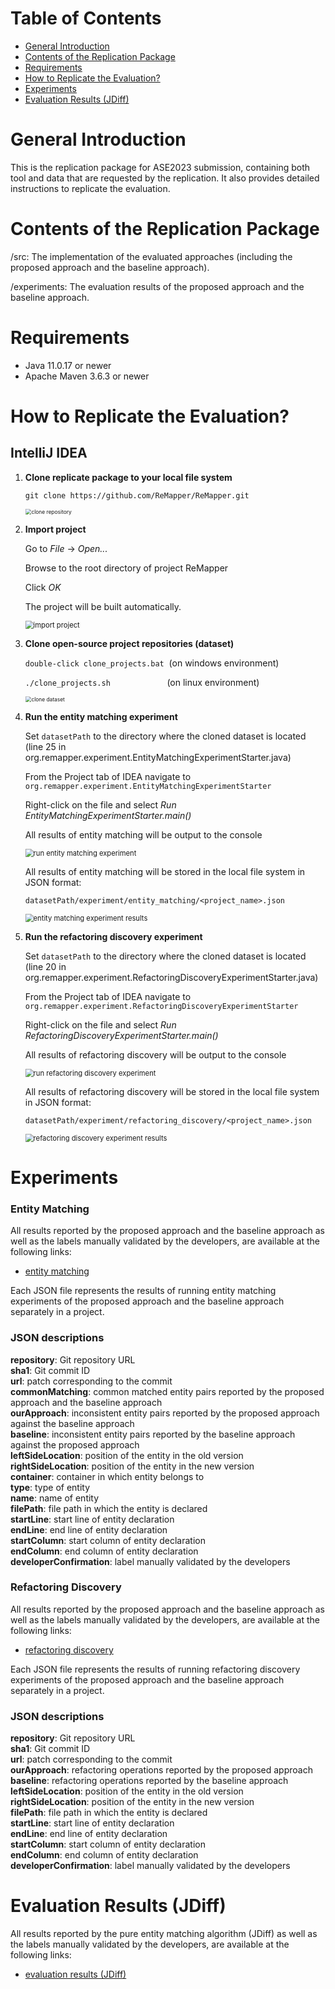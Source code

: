 # Table of Contents

- [General Introduction](#General-Introduction)
- [Contents of the Replication Package](#Contents-of-the-Replication-Package)
- [Requirements](#Requirements)
- [How to Replicate the Evaluation?](#How-to-Replicate-the-Evaluation)
- [Experiments](#Experiments)
- [Evaluation Results (JDiff)](#evaluation-results-jdiff)

# General Introduction

This is the replication package for ASE2023 submission, containing both tool and data that are requested by the replication. It also provides detailed instructions to replicate the evaluation.

# Contents of the Replication Package

/src: The implementation of the evaluated approaches (including the proposed approach and the baseline approach).

/experiments: The evaluation results of the proposed approach and the baseline approach.

# Requirements

- Java 11.0.17 or newer
- Apache Maven 3.6.3 or newer

# How to Replicate the Evaluation?

## IntelliJ IDEA

1. **Clone replicate package to your local file system**

   `git clone https://github.com/ReMapper/ReMapper.git`
   
   <img src="./clone_repository.png" alt="clone repository" style="zoom:60%;" />

2. **Import project**

   Go to *File* -> *Open...*

   Browse to the root directory of project ReMapper

   Click *OK*

   The project will be built automatically.

   <img src="./import_project.png" alt="import project" style="zoom:80%;" />

3. **Clone open-source project repositories (dataset)**
   
   `double-click clone_projects.bat` &nbsp;(on windows environment)
   
   `./clone_projects.sh` &nbsp;&nbsp;&nbsp;&nbsp;&nbsp;&nbsp;&nbsp;&nbsp;&nbsp;&nbsp;&nbsp;&nbsp;&nbsp;&nbsp;&nbsp;&nbsp;&nbsp;&nbsp;&nbsp;&nbsp;&nbsp;&nbsp;(on linux environment)
   
   <img src="./clone_dataset.png" alt="clone dataset" style="zoom:60%;" />

4. **Run the entity matching experiment**

   Set `datasetPath` to the directory where the cloned dataset is located (line 25 in org.remapper.experiment.EntityMatchingExperimentStarter.java)

   From the Project tab of IDEA navigate to `org.remapper.experiment.EntityMatchingExperimentStarter`

   Right-click on the file and select *Run EntityMatchingExperimentStarter.main()*

   All results of entity matching will be output to the console

   <img src="./run_entity_matching_experiment.png" alt="run entity matching experiment" style="zoom:80%;" />

   All results of entity matching will be stored in the local file system in JSON format:

   `datasetPath/experiment/entity_matching/<project_name>.json` 

   <img src="./entity_matching_experiment_results.png" alt="entity matching experiment results" style="zoom:80%;" />

5. **Run the refactoring discovery experiment**

   Set `datasetPath` to the directory where the cloned dataset is located (line 20 in org.remapper.experiment.RefactoringDiscoveryExperimentStarter.java)

   From the Project tab of IDEA navigate to `org.remapper.experiment.RefactoringDiscoveryExperimentStarter`

   Right-click on the file and select *Run RefactoringDiscoveryExperimentStarter.main()*

   All results of refactoring discovery will be output to the console
   
   <img src="./run_refactoring_discovery_experiment.png" alt="run refactoring discovery experiment" style="zoom:80%;" />
   
   All results of refactoring discovery will be stored in the local file system in JSON format:
   
   `datasetPath/experiment/refactoring_discovery/<project_name>.json` 
   
   <img src="./refactoring_discovery_experiment_results.png" alt="refactoring discovery experiment results" style="zoom:80%;" />

# Experiments

### Entity Matching

All results reported by the proposed approach and the baseline approach as well as the labels manually validated by the developers, are available at the following links:

* [entity matching](experiments/entity%20matching/)

Each JSON file represents the results of running entity matching experiments of the proposed approach and the baseline approach separately in a project.

### JSON descriptions

**repository**: Git repository URL  
**sha1**: Git commit ID  
**url**: patch corresponding to the commit  
**commonMatching**: common matched entity pairs reported by the proposed approach and the baseline approach  
**ourApproach**: inconsistent entity pairs reported by the proposed approach against the baseline approach  
**baseline**: inconsistent entity pairs reported by the baseline approach against the proposed approach  
**leftSideLocation**: position of the entity in the old version  
**rightSideLocation**: position of the entity in the new version  
**container**: container in which entity belongs to  
**type**: type of entity  
**name**: name of entity  
**filePath**: file path in which the entity is declared  
**startLine**: start line of entity declaration  
**endLine**: end line of entity declaration  
**startColumn**: start column of entity declaration  
**endColumn**: end column of entity declaration  
**developerConfirmation**: label manually validated by the developers

### Refactoring Discovery

All results reported by the proposed approach and the baseline approach as well as the labels manually validated by the developers, are available at the following links:

* [refactoring discovery](experiments/refactoring%20discovery/)

Each JSON file represents the results of running refactoring discovery experiments of the proposed approach and the baseline approach separately in a project.

### JSON descriptions

**repository**: Git repository URL  
**sha1**: Git commit ID  
**url**: patch corresponding to the commit  
**ourApproach**: refactoring operations reported by the proposed approach  
**baseline**: refactoring operations reported by the baseline approach  
**leftSideLocation**: position of the entity in the old version  
**rightSideLocation**: position of the entity in the new version  
**filePath**: file path in which the entity is declared  
**startLine**: start line of entity declaration  
**endLine**: end line of entity declaration  
**startColumn**: start column of entity declaration  
**endColumn**: end column of entity declaration  
**developerConfirmation**: label manually validated by the developers

# Evaluation Results (JDiff)

All results reported by the pure entity matching algorithm (JDiff) as well as the labels manually validated by the developers, are available at the following links:

* [evaluation results (JDiff)](experiments/evaluation%20results%20(JDiff)/)
